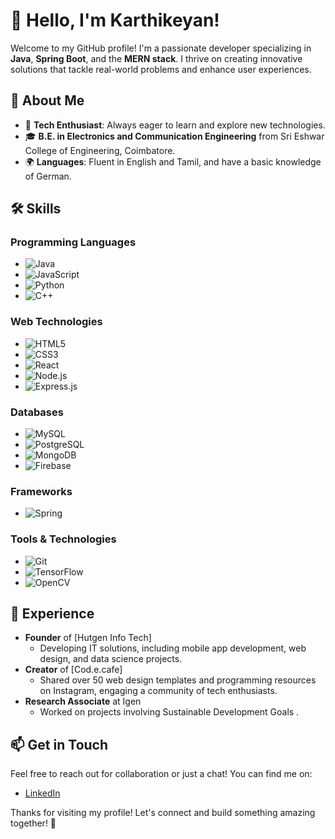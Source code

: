 # 👋 Hello, I'm Karthikeyan!

Welcome to my GitHub profile! I'm a passionate developer specializing in **Java**, **Spring Boot**, and the **MERN stack**. I thrive on creating innovative solutions that tackle real-world problems and enhance user experiences.

## 🚀 About Me
- 🌟 **Tech Enthusiast**:  Always eager to learn and explore new technologies.
- 🎓 **B.E. in Electronics and Communication Engineering** from Sri Eshwar College of Engineering, Coimbatore.
- 🌍 **Languages**: Fluent in English and Tamil, and have a basic knowledge of German.

## 🛠️ Skills

### Programming Languages
- ![Java](https://img.shields.io/badge/Java-007396?style=for-the-badge&logo=java&logoColor=white)  
- ![JavaScript](https://img.shields.io/badge/JavaScript-F7DF1E?style=for-the-badge&logo=javascript&logoColor=black)  
- ![Python](https://img.shields.io/badge/Python-3776AB?style=for-the-badge&logo=python&logoColor=white)  
- ![C++](https://img.shields.io/badge/C++-00599C?style=for-the-badge&logo=cplusplus&logoColor=white)  

### Web Technologies
- ![HTML5](https://img.shields.io/badge/HTML5-E34F26?style=for-the-badge&logo=html5&logoColor=white)  
- ![CSS3](https://img.shields.io/badge/CSS3-1572B6?style=for-the-badge&logo=css3&logoColor=white)  
- ![React](https://img.shields.io/badge/React-61DAFB?style=for-the-badge&logo=react&logoColor=black)  
- ![Node.js](https://img.shields.io/badge/Node.js-339933?style=for-the-badge&logo=node.js&logoColor=white)  
- ![Express.js](https://img.shields.io/badge/Express.js-404D59?style=for-the-badge&logo=express&logoColor=white)  

### Databases
- ![MySQL](https://img.shields.io/badge/MySQL-4479A1?style=for-the-badge&logo=mysql&logoColor=white)  
- ![PostgreSQL](https://img.shields.io/badge/PostgreSQL-4169E1?style=for-the-badge&logo=postgresql&logoColor=white)  
- ![MongoDB](https://img.shields.io/badge/MongoDB-47A248?style=for-the-badge&logo=mongodb&logoColor=white)  
- ![Firebase](https://img.shields.io/badge/Firebase-FFCA28?style=for-the-badge&logo=firebase&logoColor=black)  

### Frameworks
- ![Spring](https://img.shields.io/badge/Spring-6DB33F?style=for-the-badge&logo=spring&logoColor=white)  

### Tools & Technologies
- ![Git](https://img.shields.io/badge/Git-F05032?style=for-the-badge&logo=git&logoColor=white)  
- ![TensorFlow](https://img.shields.io/badge/TensorFlow-FF6F20?style=for-the-badge&logo=tensorflow&logoColor=white)  
- ![OpenCV](https://img.shields.io/badge/OpenCV-5C3EE8?style=for-the-badge&logo=opencv&logoColor=white)  



## 💼 Experience

- **Founder** of [Hutgen Info Tech]
  - Developing IT solutions, including mobile app development, web design, and data science projects.
- **Creator** of [Cod.e.cafe]
  - Shared over 50 web design templates and programming resources on Instagram, engaging a community of tech enthusiasts.
- **Research Associate** at Igen
  - Worked on projects involving Sustainable Development Goals .

## 📫 Get in Touch
Feel free to reach out for collaboration or just a chat! You can find me on:
- [LinkedIn](www.linkedin.com/in/karthikeyan-m-12742b288)

Thanks for visiting my profile! Let's connect and build something amazing together! 🚀
